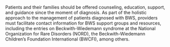 Patients and their families should be offered counseling, education, support, and guidance since the moment of diagnosis. As part of the holistic approach to the management of patients diagnosed with BWS, providers must facilitate contact information for BWS support groups and resources, including the entries on Beckwith-Wiedemann syndrome at the National Organization for Rare Disorders (NORD), the Beckwith-Wiedemann Children’s Foundation International (BWCFI), among others.